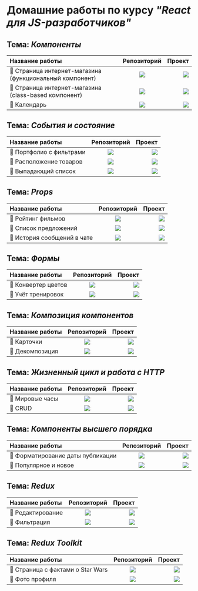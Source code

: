 # Домашние работы по курсу ***"React для JS-разработчиков"***

## Тема: ***Компоненты***

| Название работы      | Репозиторий | Проект   |
| :---        |    :----:   |          ---: |
| 🌟 Страница интернет-магазина (функциональный компонент) | <a href="https://github.com/alekseeva-t-v/store-func"><img src="https://img.shields.io/badge/GitHub-96dbf9?style=for-the-badge"/></a> | <a href="https://store-func.vercel.app/"><img src="https://img.shields.io/badge/Demo-50b8e4?style=for-the-badge"/></a>  |
| 🌟 Страница интернет-магазина (class-based компонент) | <a href="https://github.com/alekseeva-t-v/store-class"><img src="https://img.shields.io/badge/GitHub-96dbf9?style=for-the-badge"/></a> | <a href="https://store-class.vercel.app/"><img src="https://img.shields.io/badge/Demo-50b8e4?style=for-the-badge"/></a>  |
| 🌟 Календарь | <a href="https://github.com/alekseeva-t-v/calendar"><img src="https://img.shields.io/badge/GitHub-96dbf9?style=for-the-badge"/></a> | <a href="https://calendar-fawn.vercel.app/"><img src="https://img.shields.io/badge/Demo-50b8e4?style=for-the-badge"/></a>|

## Тема: ***События и состояние***

| Название работы      | Репозиторий | Проект   |
| :---        |    :----:   |          ---: |
| 🌟 Портфолио с фильтрами | <a href="https://github.com/alekseeva-t-v/filter"><img src="https://img.shields.io/badge/GitHub-96dbf9?style=for-the-badge"/></a> | <a href="https://filter-umber.vercel.app/"><img src="https://img.shields.io/badge/Demo-50b8e4?style=for-the-badge"/></a>  |
| 🌟 Расположение товаров | <a href="https://github.com/alekseeva-t-v/layouts"><img src="https://img.shields.io/badge/GitHub-96dbf9?style=for-the-badge"/></a> | <a href="https://layouts-ten.vercel.app/"><img src="https://img.shields.io/badge/Demo-50b8e4?style=for-the-badge"/></a>  |
| 🌟 Выпадающий список | <a href="https://github.com/alekseeva-t-v/dropdown"><img src="https://img.shields.io/badge/GitHub-96dbf9?style=for-the-badge"/></a> | <a href="https://dropdown-xi-ten.vercel.app/"><img src="https://img.shields.io/badge/Demo-50b8e4?style=for-the-badge"/></a> |

## Тема: ***Props***

| Название работы      | Репозиторий | Проект     |
| :---        |    :----:   |          ---: |
| 🌟 Рейтинг фильмов | <a href="https://github.com/alekseeva-t-v/films"><img src="https://img.shields.io/badge/GitHub-96dbf9?style=for-the-badge"/></a> | <a href="https://films-mu-eight.vercel.app/"><img src="https://img.shields.io/badge/Demo-50b8e4?style=for-the-badge"/></a> |
| 🌟 Список предложений | <a href="https://github.com/alekseeva-t-v/listing"><img src="https://img.shields.io/badge/GitHub-96dbf9?style=for-the-badge"/></a> | <a href="https://listing-tau.vercel.app/"><img src="https://img.shields.io/badge/Demo-50b8e4?style=for-the-badge"/></a> |
| 🌟 История сообщений в чате | <a href="https://github.com/alekseeva-t-v/chat"><img src="https://img.shields.io/badge/GitHub-96dbf9?style=for-the-badge"/></a> | <a href="https://chat-sand-three.vercel.app/"><img src="https://img.shields.io/badge/Demo-50b8e4?style=for-the-badge"/></a> |

## Тема: ***Формы***

| Название работы      | Репозиторий | Проект     |
| :---        |    :----:   |          ---: |
| 🌟 Конвертер цветов | <a href="https://github.com/alekseeva-t-v/hex2rgb"><img src="https://img.shields.io/badge/GitHub-96dbf9?style=for-the-badge"/></a> | <a href="https://hex2rgb.vercel.app/"><img src="https://img.shields.io/badge/Demo-50b8e4?style=for-the-badge"/></a> |
| 🌟 Учёт тренировок | <a href="https://github.com/alekseeva-t-v/steps"><img src="https://img.shields.io/badge/GitHub-96dbf9?style=for-the-badge"/></a> | <a href="https://steps-lake.vercel.app/"><img src="https://img.shields.io/badge/Demo-50b8e4?style=for-the-badge"/></a>

## Тема: ***Композиция компонентов***

| Название работы      | Репозиторий | Проект     |
| :---        |    :----:   |          ---: |
| 🌟 Карточки | <a href="https://github.com/alekseeva-t-v/cards"><img src="https://img.shields.io/badge/GitHub-96dbf9?style=for-the-badge"/></a> | <a href="https://cards-umber-gamma.vercel.app/"><img src="https://img.shields.io/badge/Demo-50b8e4?style=for-the-badge"/></a> |
| 🌟 Декомпозиция | <a href="https://github.com/alekseeva-t-v/decomposition"><img src="https://img.shields.io/badge/GitHub-96dbf9?style=for-the-badge"/></a> | <a href="https://decomposition.vercel.app/"><img src="https://img.shields.io/badge/Demo-50b8e4?style=for-the-badge"/></a>

## Тема: ***Жизненный цикл и работа с HTTP***

| Название работы      | Репозиторий | Проект     |
| :---        |    :----:   |          ---: |
| 🌟 Мировые часы | <a href="https://github.com/alekseeva-t-v/watches"><img src="https://img.shields.io/badge/GitHub-96dbf9?style=for-the-badge"/></a> | <a href="https://watches-nine.vercel.app/"><img src="https://img.shields.io/badge/Demo-50b8e4?style=for-the-badge"/></a> |
| 🌟 CRUD | <a href="https://github.com/alekseeva-t-v/crud-frontend"><img src="https://img.shields.io/badge/GitHub-96dbf9?style=for-the-badge"/></a> | <a href="https://crud-frontend-tau.vercel.app/"><img src="https://img.shields.io/badge/Demo-50b8e4?style=for-the-badge"/></a>

## Тема: ***Компоненты высшего порядка***

| Название работы      | Репозиторий | Проект     |
| :---        |    :----:   |          ---: |
| 🌟 Форматирование даты публикации | <a href="https://github.com/alekseeva-t-v/time"><img src="https://img.shields.io/badge/GitHub-96dbf9?style=for-the-badge"/></a> | <a href="https://time-brown-gamma.vercel.app/"><img src="https://img.shields.io/badge/Demo-50b8e4?style=for-the-badge"/></a> |
| 🌟 Популярное и новое | <a href="https://github.com/alekseeva-t-v/highlight"><img src="https://img.shields.io/badge/GitHub-96dbf9?style=for-the-badge"/></a> | <a href="https://highlight-lemon.vercel.app/"><img src="https://img.shields.io/badge/Demo-50b8e4?style=for-the-badge"/></a> |

## Тема: ***Redux***

| Название работы      | Репозиторий | Проект     |
| :---        |    :----:   |          ---: |
| 🌟 Редактирование | <a href="https://github.com/alekseeva-t-v/editing"><img src="https://img.shields.io/badge/GitHub-96dbf9?style=for-the-badge"/></a> | <a href="https://editing-ruddy.vercel.app/"><img src="https://img.shields.io/badge/Demo-50b8e4?style=for-the-badge"/></a> |
| 🌟 Фильтрация | <a href="https://github.com/alekseeva-t-v/filter-redux"><img src="https://img.shields.io/badge/GitHub-96dbf9?style=for-the-badge"/></a> | <a href="https://filter-redux.vercel.app/"><img src="https://img.shields.io/badge/Demo-50b8e4?style=for-the-badge"/></a> |

## Тема: ***Redux Toolkit***

| Название работы      | Репозиторий | Проект     |
| :---        |    :----:   |          ---: |
| 🌟 Страница с фактами о Star Wars | <a href="https://github.com/alekseeva-t-v/star-wars"><img src="https://img.shields.io/badge/GitHub-96dbf9?style=for-the-badge"/></a> | <a href="https://star-wars-ruby-pi.vercel.app/"><img src="https://img.shields.io/badge/Demo-50b8e4?style=for-the-badge"/></a> |
| 🌟 Фото профиля | <a href="https://github.com/alekseeva-t-v/profile-photo"><img src="https://img.shields.io/badge/GitHub-96dbf9?style=for-the-badge"/></a> | <a href="https://profile-photo.vercel.app/"><img src="https://img.shields.io/badge/Demo-50b8e4?style=for-the-badge"/></a> |


